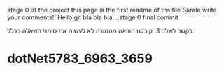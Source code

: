 stage 0 of the project
this page is the first readme of ths file
Sarale write your comments!!
Hello git
bla bla bla...
stage 0 final commit



בקשר לשלב 3:
קיבלנו הוראה מהמורה לא לעשות את סימני השאלה בכלל.
# dotNet5783_6963_3659

